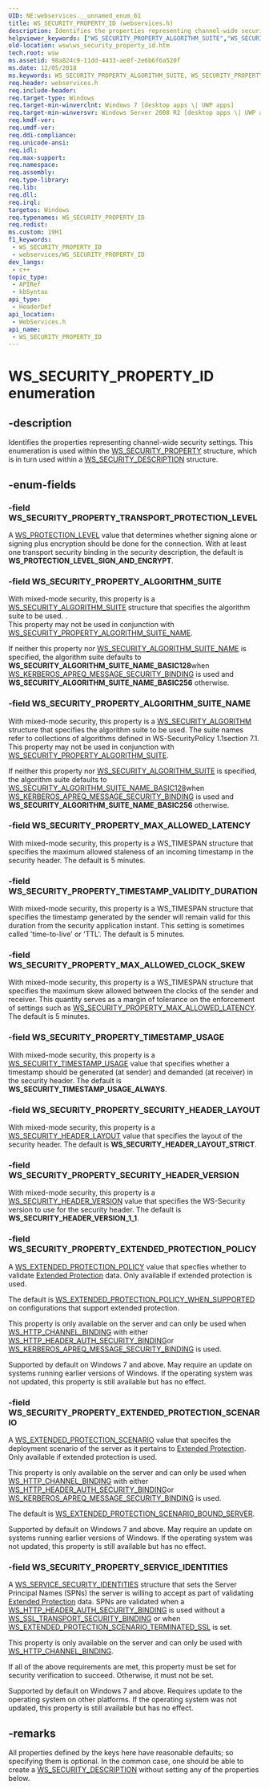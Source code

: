 ```yaml
---
UID: NE:webservices.__unnamed_enum_61
title: WS_SECURITY_PROPERTY_ID (webservices.h)
description: Identifies the properties representing channel-wide security settings. This enumeration is used within the WS_SECURITY_PROPERTY structure, which is in turn used within a WS_SECURITY_DESCRIPTION structure.
helpviewer_keywords: ["WS_SECURITY_PROPERTY_ALGORITHM_SUITE","WS_SECURITY_PROPERTY_ALGORITHM_SUITE_NAME","WS_SECURITY_PROPERTY_EXTENDED_PROTECTION_POLICY","WS_SECURITY_PROPERTY_EXTENDED_PROTECTION_SCENARIO","WS_SECURITY_PROPERTY_ID","WS_SECURITY_PROPERTY_ID enumeration [Web Services for Windows]","WS_SECURITY_PROPERTY_MAX_ALLOWED_CLOCK_SKEW","WS_SECURITY_PROPERTY_MAX_ALLOWED_LATENCY","WS_SECURITY_PROPERTY_SECURITY_HEADER_LAYOUT","WS_SECURITY_PROPERTY_SECURITY_HEADER_VERSION","WS_SECURITY_PROPERTY_SERVICE_IDENTITIES","WS_SECURITY_PROPERTY_TIMESTAMP_USAGE","WS_SECURITY_PROPERTY_TIMESTAMP_VALIDITY_DURATION","WS_SECURITY_PROPERTY_TRANSPORT_PROTECTION_LEVEL","webservices/WS_SECURITY_PROPERTY_ALGORITHM_SUITE","webservices/WS_SECURITY_PROPERTY_ALGORITHM_SUITE_NAME","webservices/WS_SECURITY_PROPERTY_EXTENDED_PROTECTION_POLICY","webservices/WS_SECURITY_PROPERTY_EXTENDED_PROTECTION_SCENARIO","webservices/WS_SECURITY_PROPERTY_ID","webservices/WS_SECURITY_PROPERTY_MAX_ALLOWED_CLOCK_SKEW","webservices/WS_SECURITY_PROPERTY_MAX_ALLOWED_LATENCY","webservices/WS_SECURITY_PROPERTY_SECURITY_HEADER_LAYOUT","webservices/WS_SECURITY_PROPERTY_SECURITY_HEADER_VERSION","webservices/WS_SECURITY_PROPERTY_SERVICE_IDENTITIES","webservices/WS_SECURITY_PROPERTY_TIMESTAMP_USAGE","webservices/WS_SECURITY_PROPERTY_TIMESTAMP_VALIDITY_DURATION","webservices/WS_SECURITY_PROPERTY_TRANSPORT_PROTECTION_LEVEL","wsw.ws_security_property_id"]
old-location: wsw\ws_security_property_id.htm
tech.root: wsw
ms.assetid: 98a824c9-11dd-4433-ae8f-2e6b6f6a520f
ms.date: 12/05/2018
ms.keywords: WS_SECURITY_PROPERTY_ALGORITHM_SUITE, WS_SECURITY_PROPERTY_ALGORITHM_SUITE_NAME, WS_SECURITY_PROPERTY_EXTENDED_PROTECTION_POLICY, WS_SECURITY_PROPERTY_EXTENDED_PROTECTION_SCENARIO, WS_SECURITY_PROPERTY_ID, WS_SECURITY_PROPERTY_ID enumeration [Web Services for Windows], WS_SECURITY_PROPERTY_MAX_ALLOWED_CLOCK_SKEW, WS_SECURITY_PROPERTY_MAX_ALLOWED_LATENCY, WS_SECURITY_PROPERTY_SECURITY_HEADER_LAYOUT, WS_SECURITY_PROPERTY_SECURITY_HEADER_VERSION, WS_SECURITY_PROPERTY_SERVICE_IDENTITIES, WS_SECURITY_PROPERTY_TIMESTAMP_USAGE, WS_SECURITY_PROPERTY_TIMESTAMP_VALIDITY_DURATION, WS_SECURITY_PROPERTY_TRANSPORT_PROTECTION_LEVEL, webservices/WS_SECURITY_PROPERTY_ALGORITHM_SUITE, webservices/WS_SECURITY_PROPERTY_ALGORITHM_SUITE_NAME, webservices/WS_SECURITY_PROPERTY_EXTENDED_PROTECTION_POLICY, webservices/WS_SECURITY_PROPERTY_EXTENDED_PROTECTION_SCENARIO, webservices/WS_SECURITY_PROPERTY_ID, webservices/WS_SECURITY_PROPERTY_MAX_ALLOWED_CLOCK_SKEW, webservices/WS_SECURITY_PROPERTY_MAX_ALLOWED_LATENCY, webservices/WS_SECURITY_PROPERTY_SECURITY_HEADER_LAYOUT, webservices/WS_SECURITY_PROPERTY_SECURITY_HEADER_VERSION, webservices/WS_SECURITY_PROPERTY_SERVICE_IDENTITIES, webservices/WS_SECURITY_PROPERTY_TIMESTAMP_USAGE, webservices/WS_SECURITY_PROPERTY_TIMESTAMP_VALIDITY_DURATION, webservices/WS_SECURITY_PROPERTY_TRANSPORT_PROTECTION_LEVEL, wsw.ws_security_property_id
req.header: webservices.h
req.include-header: 
req.target-type: Windows
req.target-min-winverclnt: Windows 7 [desktop apps \| UWP apps]
req.target-min-winversvr: Windows Server 2008 R2 [desktop apps \| UWP apps]
req.kmdf-ver: 
req.umdf-ver: 
req.ddi-compliance: 
req.unicode-ansi: 
req.idl: 
req.max-support: 
req.namespace: 
req.assembly: 
req.type-library: 
req.lib: 
req.dll: 
req.irql: 
targetos: Windows
req.typenames: WS_SECURITY_PROPERTY_ID
req.redist: 
ms.custom: 19H1
f1_keywords:
 - WS_SECURITY_PROPERTY_ID
 - webservices/WS_SECURITY_PROPERTY_ID
dev_langs:
 - c++
topic_type:
 - APIRef
 - kbSyntax
api_type:
 - HeaderDef
api_location:
 - WebServices.h
api_name:
 - WS_SECURITY_PROPERTY_ID
---
```


# WS_SECURITY_PROPERTY_ID enumeration


## -description

Identifies the properties representing channel-wide security settings.  This enumeration is used within the <a href="https://docs.microsoft.com/windows/desktop/api/webservices/ns-webservices-ws_security_property">WS_SECURITY_PROPERTY</a> structure, which is in turn used within a <a href="https://docs.microsoft.com/windows/desktop/api/webservices/ns-webservices-ws_security_description">WS_SECURITY_DESCRIPTION</a> structure.

## -enum-fields

### -field WS_SECURITY_PROPERTY_TRANSPORT_PROTECTION_LEVEL

A <a href="https://docs.microsoft.com/windows/desktop/api/webservices/ne-webservices-ws_protection_level">WS_PROTECTION_LEVEL</a> value that determines whether signing alone or
          signing plus encryption should be done for the connection.  With at
          least one transport security binding in the security description, the
          default is <b>WS_PROTECTION_LEVEL_SIGN_AND_ENCRYPT</b>.

### -field WS_SECURITY_PROPERTY_ALGORITHM_SUITE

With mixed-mode security, this property is a <a href="/windows/win32/api/webservices/ns-webservices-ws_security_algorithm_suite">WS_SECURITY_ALGORITHM_SUITE</a> structure that specifies the algorithm suite to be used. .          
          This property may not be used in conjunction with <a href="https://docs.microsoft.com/windows/desktop/api/webservices/ne-webservices-ws_security_property_id">WS_SECURITY_PROPERTY_ALGORITHM_SUITE_NAME</a>.
        

If neither this property nor <a href="/windows/win32/api/webservices/ns-webservices-ws_security_algorithm_suite">WS_SECURITY_ALGORITHM_SUITE_NAME</a> is specified, the algorithm
          suite defaults to <b>WS_SECURITY_ALGORITHM_SUITE_NAME_BASIC128</b>when <a href="https://docs.microsoft.com/windows/desktop/api/webservices/ns-webservices-ws_kerberos_apreq_message_security_binding">WS_KERBEROS_APREQ_MESSAGE_SECURITY_BINDING</a> is used and 
          <b>WS_SECURITY_ALGORITHM_SUITE_NAME_BASIC256</b> otherwise.

### -field WS_SECURITY_PROPERTY_ALGORITHM_SUITE_NAME

With mixed-mode security, this property is a  <a href="https://docs.microsoft.com/windows/desktop/api/webservices/ns-webservices-ws_security_algorithm_suite">WS_SECURITY_ALGORITHM</a> structure that specifies the algorithm suite to be used. The suite names
          refer to collections of algorithms defined 
          in WS-SecurityPolicy 1.1section 7.1.           
          This property may not be used in conjunction with <a href="https://docs.microsoft.com/windows/desktop/api/webservices/ne-webservices-ws_security_property_id">WS_SECURITY_PROPERTY_ALGORITHM_SUITE</a>.
        

If neither this property nor <a href="/windows/win32/api/webservices/ns-webservices-ws_security_algorithm_suite">WS_SECURITY_ALGORITHM_SUITE</a> is specified, the algorithm
          suite defaults to <a href="/windows/win32/api/webservices/ns-webservices-ws_security_algorithm_suite">WS_SECURITY_ALGORITHM_SUITE_NAME_BASIC128</a>when <a href="https://docs.microsoft.com/windows/desktop/api/webservices/ns-webservices-ws_kerberos_apreq_message_security_binding">WS_KERBEROS_APREQ_MESSAGE_SECURITY_BINDING</a> is used and 
          <b>WS_SECURITY_ALGORITHM_SUITE_NAME_BASIC256</b> otherwise.

### -field WS_SECURITY_PROPERTY_MAX_ALLOWED_LATENCY

With mixed-mode security, this property is a WS_TIMESPAN structure that specifies the maximum allowed staleness of
          an incoming timestamp in the security header. The default is 5 minutes.

### -field WS_SECURITY_PROPERTY_TIMESTAMP_VALIDITY_DURATION

With mixed-mode security, this property is a WS_TIMESPAN structure that specifies the timestamp generated by the
          sender will remain valid for this duration from the security
          application instant.  This setting is sometimes called 'time-to-live'
          or 'TTL'. The default is 5 minutes.

### -field WS_SECURITY_PROPERTY_MAX_ALLOWED_CLOCK_SKEW

With mixed-mode security, this property is a WS_TIMESPAN structure that specifies the maximum skew allowed between
          the clocks of the sender and receiver.  This quantity serves as a
          margin of tolerance on the enforcement of settings such as <a href="https://docs.microsoft.com/windows/desktop/api/webservices/ne-webservices-ws_security_property_id">WS_SECURITY_PROPERTY_MAX_ALLOWED_LATENCY</a>.  
          The default is 5 minutes.

### -field WS_SECURITY_PROPERTY_TIMESTAMP_USAGE

With mixed-mode security, this property is a <a href="https://docs.microsoft.com/windows/desktop/api/webservices/ne-webservices-ws_security_timestamp_usage">WS_SECURITY_TIMESTAMP_USAGE</a> value that specifies whether a timestamp should be
          generated (at sender) and demanded (at receiver) in the security
          header.  The default is <b>WS_SECURITY_TIMESTAMP_USAGE_ALWAYS</b>.

### -field WS_SECURITY_PROPERTY_SECURITY_HEADER_LAYOUT

With mixed-mode security, this property is a <a href="https://docs.microsoft.com/windows/desktop/api/webservices/ne-webservices-ws_security_header_layout">WS_SECURITY_HEADER_LAYOUT</a> value that specifies the layout of the security
          header.  The default is <b>WS_SECURITY_HEADER_LAYOUT_STRICT</b>.

### -field WS_SECURITY_PROPERTY_SECURITY_HEADER_VERSION

With mixed-mode security, this property is a <a href="https://docs.microsoft.com/windows/desktop/api/webservices/ne-webservices-ws_security_header_version">WS_SECURITY_HEADER_VERSION</a> value that specifies the WS-Security version to use
          for the security header.  The default is <b>WS_SECURITY_HEADER_VERSION_1_1</b>.

### -field WS_SECURITY_PROPERTY_EXTENDED_PROTECTION_POLICY

A <a href="https://docs.microsoft.com/windows/desktop/api/webservices/ne-webservices-ws_extended_protection_policy">WS_EXTENDED_PROTECTION_POLICY</a> value that specfies whether to validate <a href="https://docs.microsoft.com/windows/desktop/wsw/extended-protection">Extended Protection</a> data. Only available if extended protection is used.
              

The default is <a href="https://docs.microsoft.com/windows/desktop/api/webservices/ne-webservices-ws_extended_protection_policy">WS_EXTENDED_PROTECTION_POLICY_WHEN_SUPPORTED</a> on configurations that support extended protection.

This property is only available on the server and can only be used when <a href="https://docs.microsoft.com/windows/desktop/api/webservices/ne-webservices-ws_channel_binding">WS_HTTP_CHANNEL_BINDING</a> with either <a href="https://docs.microsoft.com/windows/desktop/api/webservices/ns-webservices-ws_http_header_auth_security_binding">WS_HTTP_HEADER_AUTH_SECURITY_BINDING</a>or <a href="https://docs.microsoft.com/windows/desktop/api/webservices/ns-webservices-ws_kerberos_apreq_message_security_binding">WS_KERBEROS_APREQ_MESSAGE_SECURITY_BINDING</a> is used.
              

Supported by default on Windows 7 and above. May require an update on systems running earlier versions of Windows. If the operating system was not updated,
                  this property is still available but has no effect.

### -field WS_SECURITY_PROPERTY_EXTENDED_PROTECTION_SCENARIO

A <a href="https://docs.microsoft.com/windows/desktop/api/webservices/ne-webservices-ws_extended_protection_scenario">WS_EXTENDED_PROTECTION_SCENARIO</a> value that specifes the deployment scenario of the server as it pertains to <a href="https://docs.microsoft.com/windows/desktop/wsw/extended-protection">Extended Protection</a>. Only available if extended protection is used.
              

This property is only available on the server and can only be used when <a href="https://docs.microsoft.com/windows/desktop/api/webservices/ne-webservices-ws_channel_binding">WS_HTTP_CHANNEL_BINDING</a> with either <a href="https://docs.microsoft.com/windows/desktop/api/webservices/ns-webservices-ws_http_header_auth_security_binding">WS_HTTP_HEADER_AUTH_SECURITY_BINDING</a>or <a href="https://docs.microsoft.com/windows/desktop/api/webservices/ns-webservices-ws_kerberos_apreq_message_security_binding">WS_KERBEROS_APREQ_MESSAGE_SECURITY_BINDING</a> is used.
              

The default is <a href="https://docs.microsoft.com/windows/desktop/api/webservices/ne-webservices-ws_extended_protection_scenario">WS_EXTENDED_PROTECTION_SCENARIO_BOUND_SERVER</a>.

Supported by default on Windows 7 and above. May require an update on systems running earlier versions of Windows. If the operating system was not updated,
                  this property is still available but has no effect.

### -field WS_SECURITY_PROPERTY_SERVICE_IDENTITIES

A <a href="/windows/win32/api/webservices/ns-webservices-ws_service_security_identities">WS_SERVICE_SECURITY_IDENTITIES</a> structure that sets the Server Principal Names (SPNs) the server is willing to accept as part of validating <a href="https://docs.microsoft.com/windows/desktop/wsw/extended-protection">Extended Protection</a> data.
                  SPNs are validated when a <a href="https://docs.microsoft.com/windows/desktop/api/webservices/ns-webservices-ws_http_header_auth_security_binding">WS_HTTP_HEADER_AUTH_SECURITY_BINDING</a> is used 
                  without a <a href="https://docs.microsoft.com/windows/desktop/api/webservices/ns-webservices-ws_ssl_transport_security_binding">WS_SSL_TRANSPORT_SECURITY_BINDING</a> or when <a href="https://docs.microsoft.com/windows/desktop/api/webservices/ne-webservices-ws_extended_protection_scenario">WS_EXTENDED_PROTECTION_SCENARIO_TERMINATED_SSL</a> is set.
              

This property is only available on the server and can only be used with <a href="https://docs.microsoft.com/windows/desktop/api/webservices/ne-webservices-ws_channel_binding">WS_HTTP_CHANNEL_BINDING</a>.
              

If all of the above requirements are met, this property must be set for security verification to succeed. Otherwise, it must not be set.
              

Supported by default on Windows 7 and above. Requires update to the operating system on other platforms. If the operating system was not updated,
                  this property is still available but has no effect.

## -remarks

All properties defined by the keys here have reasonable defaults; so
        specifying them is optional.  In the common case, one should be able
        to create a <a href="https://docs.microsoft.com/windows/desktop/api/webservices/ns-webservices-ws_security_description">WS_SECURITY_DESCRIPTION</a> without setting any of
        the properties below.

